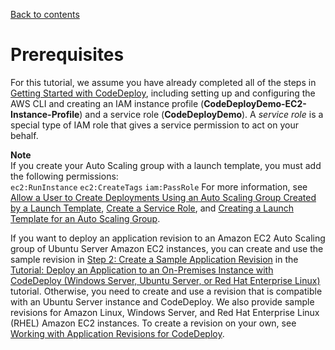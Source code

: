 [Back to contents](index.md)

# Prerequisites<a name="tutorials-auto-scaling-group-prerequisites"></a>

For this tutorial, we assume you have already completed all of the steps in [Getting Started with CodeDeploy](getting-started-codedeploy.md), including setting up and configuring the AWS CLI and creating an IAM instance profile \(**CodeDeployDemo\-EC2\-Instance\-Profile**\) and a service role \(**CodeDeployDemo**\)\. A *service role* is a special type of IAM role that gives a service permission to act on your behalf\.

**Note**  
 If you create your Auto Scaling group with a launch template, you must add the following permissions:   
 `ec2:RunInstance` 
 `ec2:CreateTags` 
 `iam:PassRole` 
 For more information, see [Allow a User to Create Deployments Using an Auto Scaling Group Created by a Launch Template](auth-and-access-control-iam-identity-based-access-control.md#identity-based-policies-example-4), [Create a Service Role](getting-started-create-service-role.md), and [Creating a Launch Template for an Auto Scaling Group](https://docs.aws.amazon.com/autoscaling/ec2/userguide/create-launch-template.html)\. 

If you want to deploy an application revision to an Amazon EC2 Auto Scaling group of Ubuntu Server Amazon EC2 instances, you can create and use the sample revision in [Step 2: Create a Sample Application Revision](tutorials-on-premises-instance-2-create-sample-revision.md) in the [Tutorial: Deploy an Application to an On\-Premises Instance with CodeDeploy \(Windows Server, Ubuntu Server, or Red Hat Enterprise Linux\)](tutorials-on-premises-instance.md) tutorial\. Otherwise, you need to create and use a revision that is compatible with an Ubuntu Server instance and CodeDeploy\. We also provide sample revisions for Amazon Linux, Windows Server, and Red Hat Enterprise Linux \(RHEL\) Amazon EC2 instances\. To create a revision on your own, see [Working with Application Revisions for CodeDeploy](application-revisions.md)\.